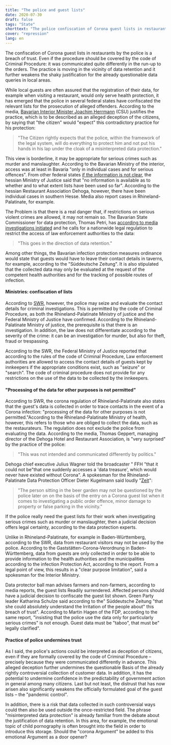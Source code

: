 ```yaml
---
title: "The police and guest lists"
date: 2020-07-30
draft: false
tags: "State"
shorttext: "The police confiscation of Corona guest lists in restaurants is a breach of trust. Even if the procedure should be covered by the Code of Criminal Procedure ..."
cover: "repression"
lang: en
---
```


The confiscation of Corona guest lists in restaurants by the police is a breach of trust. Even if the procedure should be covered by the code of Criminal Procedure: it was communicated quite differently in the run-up to the orders. The practice is moving in the vicinity of data retention and it further weakens the shaky justification for the already questionable data queries in local areas.

While local guests are often assured that the registration of their data, for example when visiting a restaurant, would only serve health protection, it has emerged that the police in several federal states have confiscated the relevant lists for the prosecution of alleged offenders. According to the media, [Bavarian Interior Minister Joachim Herrmann](https://www.sueddeutsche.de/bayern/corona-bayern-gaestelisten-polizei-herrmann-1.4971971 "Innenminister Herrmann verteidigt Corona-Gästelisten") (CSU) justifies the practice, which is to be described as an alleged deception of the citizens, by saying that "the citizen" would "expect" this contradictory practice for his protection:

> "The Citizen rightly expects that the police, within the framework of the legal system, will do everything to protect him and not put his hands in his lap under the cloak of a misinterpreted data protection."

This view is borderline, it may be appropriate for serious crimes such as murder and manslaughter. According to the Bavarian Ministry of the interior, access was at least in Bavaria "only in individual cases and for serious offences". From other federal states [if the information is not clear](https://www.sueddeutsche.de/politik/datenschutz-wiesbaden-nutzung-von-corona-gaestelisten-umstritten-dpa.urn-newsml-dpa-com-20090101-200723-99-900495 "Nutzung von Corona-Gästelisten umstritten"), the hessian Ministry of Justice said that "no information is available as to whether and to what extent lists have been used so far". According to the hessian Restaurant Association Dehoga, however, there have been individual cases in southern Hesse. Media also report cases in Rhineland-Palatinate, for example.

The Problem is that there is a real danger that, if restrictions on serious violent crimes are allowed, it may not remain so. The Bavarian State Commissioner for data protection, Thomas Petri, has [according to media investigations initiated](https://www.sueddeutsche.de/bayern/bayern-polizei-gaestelisten-corona-1.4966622 "Polizei nutzt Corona-Gästelisten für Ermittlungen") and he calls for a nationwide legal regulation to restrict the access of law enforcement authorities to the data:

> "This goes in the direction of data retention."

Among other things, the Bavarian infection protection measures ordinance would state that guests would have to leave their contact details in taverns, for example, according to the "Süddeutsche Zeitung". It is also stipulated that the collected data may only be evaluated at the request of the competent health authorities and for the tracking of possible routes of infection.

#### Ministries: confiscation of lists

According to [SWR](https://www.swr.de/swraktuell/rheinland-pfalz/polizei-darf-corona-daten-fuer-strafrechtliche-ermittlungen-nutzen-100.html "Polizei nutzte Corona-Kontaktdaten in Einzelfällen"), however, the police may seize and evaluate the contact details for criminal investigations. This is permitted by the code of Criminal Procedure, as both the Rhineland-Palatinate Ministry of justice and the Federal Ministry of Justice have confirmed. According to the Rhineland-Palatinate Ministry of justice, the prerequisite is that there is an investigation. In addition, the law does not differentiate according to the severity of the crime: it can be an investigation for murder, but also for theft, fraud or trespassing.

According to the SWR, the Federal Ministry of Justice reported that according to the rules of the code of Criminal Procedure, Law enforcement authorities are allowed to access the contact details of guests kept by innkeepers if the appropriate conditions exist, such as "seizure" or "search". The code of criminal procedure does not provide for any restrictions on the use of the data to be collected by the innkeepers.

#### "Processing of the data for other purposes is not permitted”

According to SWR, the corona regulation of Rhineland-Palatinate also states that the guest's data is collected in order to trace contacts in the event of a Corona infection: "processing of the data for other purposes is not permitted."According to the Rhineland-Palatinate Ministry of health, however, this refers to those who are obliged to collect the data, such as the restaurateurs. The regulation does not exclude the police from evaluating the data. According to the media, Thomas Geppert, managing director of the Dehoga Hotel and Restaurant Association, is "very surprised" by the practice of the police:

> "This was not intended and communicated differently by politics."

Dehoga chief executive Julius Wagner told the broadcaster " FFH "that it could not be"that one suddenly accesses a 'data treasure', which would never have existed without Corona". A spokesman for the Rhineland-Palatinate Data Protection Officer Dieter Kugelmann said loudly "[Zeit](https://www.zeit.de/zustimmung?url=https%3A%2F%2Fwww.zeit.de%2Fpolitik%2Fdeutschland%2F2020-07%2Fdatenschutz-corona-gaestelisten-gastronomie-polizei-nutzung-bedingungen "Datenschützer fordern sparsamen Polizeizugriff auf Corona-Gästelisten")":

> "The person sitting in the beer garden may not be questioned by the police later on on the basis of the entry on a Corona guest list when it comes to investigating a public order offence, minor damage to property or false parking in the vicinity.”

If the police really need the guest lists for their work when investigating serious crimes such as murder or manslaughter, then a judicial decision offers legal certainty, according to the data protection experts.

Unlike in Rhineland-Palatinate, for example in Baden-Württemberg, according to the SWR, data from restaurant visitors may not be used by the police. According to the Gaststätten-Corona-Verordnung in Baden-Württemberg, data from guests are only collected in order to be able to provide information to the health authorities and the municipalities according to the infection Protection Act, according to the report. From a legal point of view, this results in a "clear purpose limitation", said a spokesman for the Interior Ministry.

Data protector ball man advises farmers and non-farmers, according to media reports, the guest lists Readily surrendered. Affected persons should have a judicial decision to confiscate the guest list shown. Green Party leader Katharina Schulze said according to the" Süddeutsche Zeitung "that she could absolutely understand the Irritation of the people about" this breach of trust". According to Martin Hagen of the FDP, according to the same report, "insisting that the police use the data only for particularly serious crimes" is not enough. Guest data must be "taboo", that must be" legally clarified".

#### Practice of police undermines trust

As I said, the police's actions could be interpreted as deception of citizens, even if they are formally covered by the code of Criminal Procedure – precisely because they were communicated differently in advance. This alleged deception further undermines the questionable Basis of the already rightly controversial collection of customer data. In addition, it has the potential to undermine confidence in the predictability of government action in general among many citizens. Last but not least, the distrust that has now arisen also significantly weakens the officially formulated goal of the guest lists – the "pandemic control".

In addition, there is a risk that data collected in such controversial ways could then also be used outside the once-restricted field. The phrase "misinterpreted data protection" is already familiar from the debate about the justification of data retention. In this area, for example, the emotional topic of child pornography is often brought into the field in order to introduce this storage. Should the "corona Argument" be added to this emotional Argument as a door opener?
